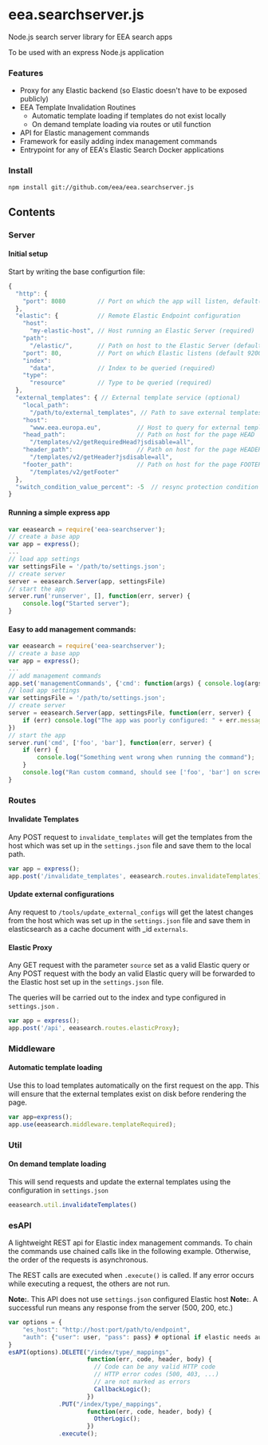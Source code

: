# eea.searchserver.js
Node.js search server library for EEA search apps

To be used with an express Node.js application

### Features
* Proxy for any Elastic backend (so Elastic doesn't have to be exposed
  publicly)
* EEA Template Invalidation Routines
  * Automatic template loading if templates do not exist locally
  * On demand template loading via routes or util function
* API for Elastic management commands
* Framework for easily adding index management commands
* Entrypoint for any of EEA's Elastic Search Docker applications

### Install

```bash
npm install git://github.com/eea/eea.searchserver.js
```

## Contents

### Server
#### Initial setup
Start by writing the base configurtion file:

```js
{
  "http": {
    "port": 8080         // Port on which the app will listen, default(3000)
  },
  "elastic": {           // Remote Elastic Endpoint configuration
    "host":
      "my-elastic-host", // Host running an Elastic Server (required)
    "path":
      "/elastic/",       // Path on host to the Elastic Server (default /)
    "port": 80,          // Port on which Elastic listens (default 9200)
    "index":
      "data",            // Index to be queried (required)
    "type":
      "resource"         // Type to be queried (required)
  },
  "external_templates": { // External template service (optional)
    "local_path":
      "/path/to/external_templates", // Path to save external templates locally
    "host":
      "www.eea.europa.eu",          // Host to query for external templates
    "head_path":                    // Path on host for the page HEAD
      "/templates/v2/getRequiredHead?jsdisable=all",
    "header_path":                  // Path on host for the page HEADER
      "/templates/v2/getHeader?jsdisable=all",
    "footer_path":                  // Path on host for the page FOOTER
      "/templates/v2/getFooter"
  },
  "switch_condition_value_percent": -5  // resync protection condition
}
```

#### Running a simple express app

```js
var eeasearch = require('eea-searchserver');
// create a base app
var app = express();
...
// load app settings
var settingsFile = '/path/to/settings.json';
// create server
server = eeasearch.Server(app, settingsFile)
// start the app
server.run('runserver', [], function(err, server) {
    console.log("Started server");
}
```

#### Easy to add management commands:

```js
var eeasearch = require('eea-searchserver');
// create a base app
var app = express();
...
// add management commands
app.set('managementCommands', {'cmd': function(args) { console.log(args); }});
// load app settings
var settingsFile = '/path/to/settings.json';
// create server
server = eeasearch.Server(app, settingsFile, function(err, server) {
    if (err) console.log("The app was poorly configured: " + err.message);
})
// start the app
server.run('cmd', ['foo', 'bar'], function(err, server) {
    if (err) {
        console.log("Something went wrong when running the command");
    }
    console.log("Ran custom command, should see ['foo', 'bar'] on screen");
}
```

### Routes
#### Invalidate Templates

Any POST request to ```invalidate_templates``` will get the templates from
the host which was set up in the ```settings.json``` file and save them to the
local path.

```js
var app = express();
app.post('/invalidate_templates', eeasearch.routes.invalidateTemplates);
```

#### Update external configurations

Any request to ```/tools/update_external_configs``` will get the latest changes
from the host which was set up in the ```settings.json``` file and save them in
elasticsearch as a cache document with _id ```externals```.

#### Elastic Proxy

Any GET request with the parameter ```source``` set as a valid Elastic query
or Any POST request with the body an valid Elastic query will be forwarded
to the Elastic host set up in the ```settings.json``` file.

The queries will be carried out to the index and type configured in
```settings.json``` .

```js
var app = express();
app.post('/api', eeasearch.routes.elasticProxy);
```

### Middleware
#### Automatic template loading

Use this to load templates automatically on the first request on the app.
This will ensure that the external templates exist on disk before
rendering the page.

```js
var app=express();
app.use(eeasearch.middleware.templateRequired);
```

### Util
#### On demand template loading

This will send requests and update the external templates using the
configuration in ```settings.json```

```js
eeasearch.util.invalidateTemplates()
```


### esAPI

A lightweight REST api for Elastic index management commands.
To chain the commands use chained calls like in the following example.
Otherwise, the order of the requests is asynchronous.

The REST calls are executed when ```.execute()``` is called. If any error
occurs while executing a request, the others are not run.

__Note:__. This API does not use ```settings.json``` configured Elastic host
__Note:__. A successful run means any response from the server (500, 200, etc.)

```js
var options = {
    "es_host": "http://host:port/path/to/endpoint",
    "auth": {"user": user, "pass": pass} # optional if elastic needs auth
}
esAPI(options).DELETE("/index/type/_mappings",
                      function(err, code, header, body) {
                        // Code can be any valid HTTP code
                        // HTTP error codes (500, 403, ...)
                        // are not marked as errors
                        CallbackLogic();
                      })
              .PUT("/index/type/_mappings",
                      function(err, code, header, body) {
                        OtherLogic();
                      })
              .execute();
```
